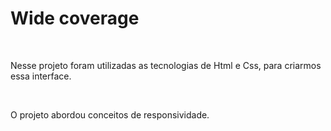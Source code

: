 <h1> Wide coverage</h1>
<br>
<p> Nesse projeto foram utilizadas as tecnologias de Html e Css, para criarmos essa interface.</p>
<br>
<p> O projeto abordou conceitos de responsividade.</p>

